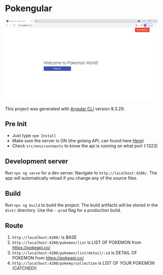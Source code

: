 # Pokengular

![dashboard](./dashboard.png)

This project was generated with [Angular CLI](https://github.com/angular/angular-cli) version 8.3.29.

## Pre Init
- Just type ```npm Install```
- Make sure the server is ON (the golang API, can found here [Here](https://github.com/abdulsalam01/gokemon-api))
- Check ```src/environtments``` to know the api is running on what port (:1323)

## Development server

Run `npx ng serve` for a dev server. Navigate to `http://localhost:4200/`. The app will automatically reload if you change any of the source files.

## Build

Run `npx ng build` to build the project. The build artifacts will be stored in the `dist/` directory. Use the `--prod` flag for a production build.

## Route
1. `http://localhost:4200/` is BASE
2. `http://localhost:4200/pokemon/list` is LIST OF POKEMON from https://pokeapi.co/
3. `http://localhost:4200/pokemon/list/detail/:id` is DETAIL OF POKEMON from https://pokeapi.co/
4. `http://localhost:4200/pokemy/collection` is LIST OF YOUR POKEMON (CATCHED!)
